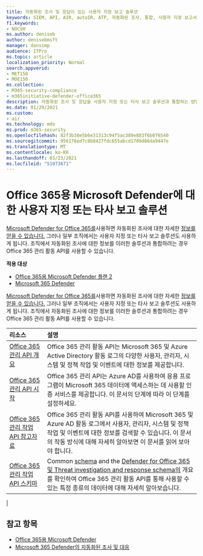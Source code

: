 ```yaml
---
title: 자동화된 조사 및 응답이 있는 사용자 지정 보고 솔루션
keywords: SIEM, API, AIR, autoIR, ATP, 자동화된 조사, 통합, 사용자 지정 보고서
f1.keywords:
- NOCSH
ms.author: deniseb
author: denisebmsft
manager: dansimp
audience: ITPro
ms.topic: article
localization_priority: Normal
search.appverid:
- MET150
- MOE150
ms.collection:
- M365-security-compliance
- m365initiative-defender-office365
description: 자동화된 조사 및 응답을 사용자 지정 또는 타사 보고 솔루션과 통합하는 방법을 알아보십시오.
ms.date: 01/29/2021
ms.custom:
- air
ms.technology: mdo
ms.prod: m365-security
ms.openlocfilehash: 82f3b38e5b6e31313c94f5ac389e883f6b076540
ms.sourcegitcommit: 956176ed7c8b8427fdc655abcd1709d86da9447e
ms.translationtype: MT
ms.contentlocale: ko-KR
ms.lasthandoff: 03/23/2021
ms.locfileid: "51073671"
---
```

# <a name="custom-or-third-party-reporting-solutions-for-microsoft-defender-for-office-365"></a>Office 365용 Microsoft Defender에 대한 사용자 지정 또는 타사 보고 솔루션

[Microsoft Defender for Office 365를](defender-for-office-365.md)사용하면 자동화된 조사에 대한 자세한 [정보를 얻을 수 있습니다.](air-view-investigation-results.md) 그러나 일부 조직에서는 사용자 지정 또는 타사 보고 솔루션도 사용하게 됩니다. 조직에서 자동화된 조사에 [](office-365-air.md) 대한 정보를 이러한 솔루션과 통합하려는 경우 Office 365 관리 활동 API를 사용할 수 있습니다.

**적용 대상**
- [Office 365용 Microsoft Defender 플랜 2](defender-for-office-365.md)
- [Microsoft 365 Defender](../defender/microsoft-365-defender.md)

[Microsoft Defender for Office 365를](defender-for-office-365.md)사용하면 자동화된 조사에 대한 자세한 [정보를 얻을 수 있습니다.](air-view-investigation-results.md) 그러나 일부 조직에서는 사용자 지정 또는 타사 보고 솔루션도 사용하게 됩니다. 조직에서 자동화된 조사에 대한 정보를 이러한 솔루션과 통합하려는 경우 Office 365 관리 활동 API를 사용할 수 있습니다.

|리소스|설명|
|:---|:---|
|[Office 365 관리 API 개요](/office/office-365-management-api/office-365-management-apis-overview)|Office 365 관리 활동 API는 Microsoft 365 및 Azure Active Directory 활동 로그의 다양한 사용자, 관리자, 시스템 및 정책 작업 및 이벤트에 대한 정보를 제공합니다.|
|[Office 365 관리 API 시작](/office/office-365-management-api/get-started-with-office-365-management-apis)|Office 365 관리 API는 Azure AD를 사용하여 응용 프로그램이 Microsoft 365 데이터에 액세스하는 데 사용할 인증 서비스를 제공합니다. 이 문서의 단계에 따라 이 단계를 설정하세요.|
|[Office 365 관리 작업 API 참고자료](/office/office-365-management-api/office-365-management-activity-api-reference)|Office 365 관리 활동 API를 사용하여 Microsoft 365 및 Azure AD 활동 로그에서 사용자, 관리자, 시스템 및 정책 작업 및 이벤트에 대한 정보를 검색할 수 있습니다. 이 문서의 작동 방식에 대해 자세히 알아보면 이 문서를 읽어 보아야 합니다.|
|[Office 365 관리 작업 API 스키마](/office/office-365-management-api/office-365-management-activity-api-schema)|Common [schema](/office/office-365-management-api/office-365-management-activity-api-schema#common-schema) and the [Defender for Office 365 및 Threat investigation and response schema의](/office/office-365-management-api/office-365-management-activity-api-schema#office-365-advanced-threat-protection-and-threat-investigation-and-response-schema) 개요를 확인하여 Office 365 관리 활동 API를 통해 사용할 수 있는 특정 종류의 데이터에 대해 자세히 알아보습니다.|
|

## <a name="see-also"></a>참고 항목

- [Office 365용 Microsoft Defender](defender-for-office-365.md)
- [Microsoft 365 Defender의 자동화된 조사 및 대응](/microsoft-365/security/defender/m365d-autoir)
